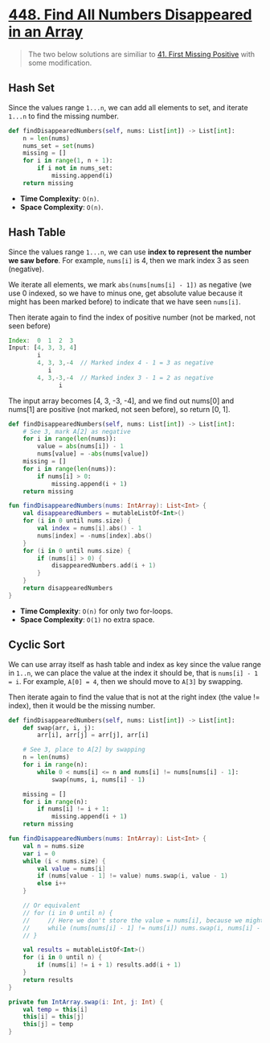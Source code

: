 
# [448. Find All Numbers Disappeared in an Array](https://leetcode.com/problems/find-all-numbers-disappeared-in-an-array/)

> The two below solutions are similiar to [41. First Missing Positive](../leetcode/41.first-missing-positive.md) with some modification.

## Hash Set
Since the values range `1...n`, we can add all elements to set, and iterate `1...n` to find the missing number.

```python
def findDisappearedNumbers(self, nums: List[int]) -> List[int]:
    n = len(nums)
    nums_set = set(nums)
    missing = []
    for i in range(1, n + 1):
        if i not in nums_set:
            missing.append(i)
    return missing
```
* **Time Complexity**: `O(n)`.
* **Space Complexity**: `O(n)`.

## Hash Table
Since the values range `1...n`, we can use **index to represent the number we saw before**. For example, `nums[i]` is 4, then we mark index 3 as seen (negative).

We iterate all elements, we mark `abs(nums[nums[i] - 1])` as negative (we use 0 indexed, so we have to minus one, get absolute value because it might has been marked before) to indicate that we have seen `nums[i]`.

Then iterate again to find the index of positive number (not be marked, not seen before)

```js
Index:  0  1  2  3
Input: [4, 3, 3, 4]
        i
        4, 3, 3,-4  // Marked index 4 - 1 = 3 as negative
           i   
        4, 3,-3,-4  // Marked index 3 - 1 = 2 as negative
              i
```
The input array becomes [4, 3, -3, -4], and we find out nums[0] and nums[1] are positive (not marked, not seen before), so return [0, 1].

```python
def findDisappearedNumbers(self, nums: List[int]) -> List[int]:
    # See 3, mark A[2] as negative
    for i in range(len(nums)):
        value = abs(nums[i]) - 1
        nums[value] = -abs(nums[value])
    missing = []
    for i in range(len(nums)):
        if nums[i] > 0:
            missing.append(i + 1)
    return missing
```

```kotlin
fun findDisappearedNumbers(nums: IntArray): List<Int> {
    val disappearedNumbers = mutableListOf<Int>()
    for (i in 0 until nums.size) {
        val index = nums[i].abs() - 1
        nums[index] = -nums[index].abs()
    }
    for (i in 0 until nums.size) {
        if (nums[i] > 0) {
            disappearedNumbers.add(i + 1)
        }
    }
    return disappearedNumbers
}

```

* **Time Complexity**: `O(n)` for only two for-loops.
* **Space Complexity**: `O(1)` no extra space.

## Cyclic Sort
We can use array itself as hash table and index as key since the value range in `1..n`, we can place the value at the index it should be, that is `nums[i] - 1 = i`. For example, `A[0] = 4`, then we should move to `A[3]` by swapping.

Then iterate again to find the value that is not at the right index (the value != index), then it would be the missing number.

```python
def findDisappearedNumbers(self, nums: List[int]) -> List[int]:
    def swap(arr, i, j):
        arr[i], arr[j] = arr[j], arr[i]

    # See 3, place to A[2] by swapping
    n = len(nums)
    for i in range(n):
        while 0 < nums[i] <= n and nums[i] != nums[nums[i] - 1]:
            swap(nums, i, nums[i] - 1)

    missing = []
    for i in range(n):
        if nums[i] != i + 1:
            missing.append(i + 1)
    return missing
```

```kotlin
fun findDisappearedNumbers(nums: IntArray): List<Int> {
    val n = nums.size
    var i = 0
    while (i < nums.size) {
        val value = nums[i]
        if (nums[value - 1] != value) nums.swap(i, value - 1)
        else i++
    }

    // Or equivalent
    // for (i in 0 until n) {
    //     // Here we don't store the value = nums[i], because we might update the value in the while loop.
    //     while (nums[nums[i] - 1] != nums[i]) nums.swap(i, nums[i] - 1)
    // }

    val results = mutableListOf<Int>()
    for (i in 0 until n) {
        if (nums[i] != i + 1) results.add(i + 1)
    }
    return results
}

private fun IntArray.swap(i: Int, j: Int) {
    val temp = this[i]
    this[i] = this[j]
    this[j] = temp
}
```

